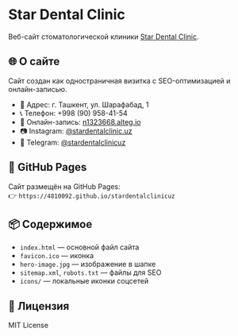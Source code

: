# Star Dental Clinic

Веб-сайт стоматологической клиники [Star Dental Clinic](https://stardentalclinic.uz).

## 🌐 О сайте

Сайт создан как одностраничная визитка с SEO-оптимизацией и онлайн-записью.

- 📍 Адрес: г. Ташкент, ул. Шарафабад, 1
- 📞 Телефон: +998 (90) 958-41-54
- 📆 Онлайн-запись: [n1323668.alteg.io](https://n1323668.alteg.io/)
- 📷 Instagram: [@stardentalclinic.uz](https://www.instagram.com/stardentalclinic.uz)
- 📢 Telegram: [@stardentalclinicuz](https://t.me/stardentalclinicuz)

## 🚀 GitHub Pages

Сайт размещён на GitHub Pages:  
👉 `https://4810092.github.io/stardentalclinicuz`

## 📦 Содержимое

- `index.html` — основной файл сайта
- `favicon.ico` — иконка
- `hero-image.jpg` — изображение в шапке
- `sitemap.xml`, `robots.txt` — файлы для SEO
- `icons/` — локальные иконки соцсетей

## 📄 Лицензия

MIT License
